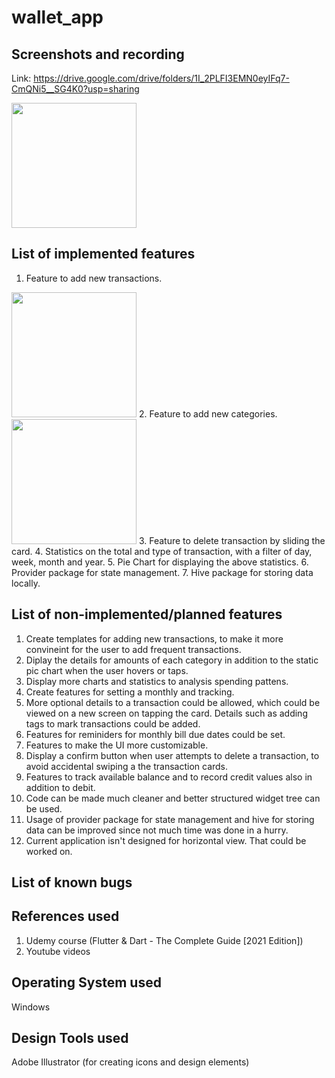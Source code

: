 # wallet_app

## Screenshots and recording
Link: https://drive.google.com/drive/folders/1I_2PLFI3EMN0eyIFq7-CmQNi5__SG4K0?usp=sharing

<img src="https://drive.google.com/uc?export=view&id=1IxAG-3UdH2zx6OpeoWoIAkMFt2HKf9BJ" width="200" />


## List of implemented features
1. Feature to add new transactions. 
<img src="https://drive.google.com/uc?export=view&id=1Ii6EM0Lc2rguWlnttkMtfupGx-Ls6BBQ" width="200" />
2. Feature to add new categories. 
<img src="https://drive.google.com/uc?export=view&id=1IgbHNva_s6VeBsOJLFTtBMtLLl3BGFLR" width="200" />
3. Feature to delete transaction by sliding the card. 
4. Statistics on the total and type of transaction, with a filter of day, week, month and year.
5. Pie Chart for displaying the above statistics. 
6. Provider package for state management.
7. Hive package for storing data locally.

## List of non-implemented/planned features
1. Create templates for adding new transactions, to make it more convineint for the user to add frequent transactions. 
2. Diplay the details for amounts of each category in addition to the static pic chart when the user hovers or taps.
3. Display more charts and statistics to analysis spending pattens.
4. Create features for setting a monthly and tracking.
5. More optional details to a transaction could be allowed, which could be viewed on a new screen on tapping the card. Details such as adding tags to mark transactions could be added.
6. Features for reminiders for monthly bill due dates could be set.
7. Features to make the UI more customizable.
8. Display a confirm button when user attempts to delete a transaction, to avoid accidental swiping a the transaction cards.
9. Features to track available balance and to record credit values also in addition to debit.
10. Code can be made much cleaner and better structured widget tree can be used.
11. Usage of provider package for state management and hive for storing data can be improved since not much time was done in a hurry.
12. Current application isn't designed for horizontal view. That could be worked on.

## List of known bugs

## References used
1. Udemy course (Flutter & Dart - The Complete Guide [2021 Edition])
2. Youtube videos

## Operating System used
Windows

## Design Tools used
Adobe Illustrator (for creating icons and design elements)
